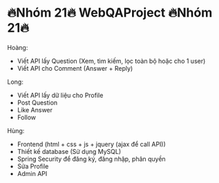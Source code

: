 # 🔥Nhóm 21🔥  WebQAProject 🔥Nhóm 21🔥

Hoàng: <br>
- Viết API lấy Question (Xem, tìm kiếm, lọc toàn bộ hoặc cho 1 user) <br>
- Viết API cho Comment (Answer + Reply) <br>

Long: <br>
- Viết API lấy dữ liệu cho Profile <br>
- Post Question <br>
- Like Answer <br>
- Follow <br>

Hùng:
- Frontend (html + css + js + jquery (ajax để call API)) <br>
- Thiết kế database (Sử dụng MySQL) <br>
- Spring Security để đăng ký, đăng nhập, phân quyền <br> 
- Sửa Profile <br>
- Admin API <br>


